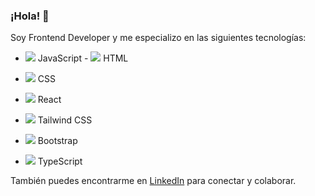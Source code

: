 ### ¡Hola! 👋 
Soy Frontend Developer y me especializo en las siguientes tecnologías:

- <img src="https://img.icons8.com/color/48/000000/javascript.png"/> JavaScript  - <img src="https://img.icons8.com/color/48/000000/html-5.png"/> HTML

- <img src="https://img.icons8.com/color/48/000000/css3.png"/> CSS
- <img src="https://img.icons8.com/officel/40/000000/react.png"/> React
- <img src="https://img.icons8.com/color/48/000000/tailwindcss.png"/> Tailwind CSS
- <img src="https://img.icons8.com/color/48/000000/bootstrap.png"/> Bootstrap
- <img src="https://img.icons8.com/color/48/000000/typescript.png"/> TypeScript

También puedes encontrarme en [LinkedIn](www.linkedin.com/in/castro-dayana) para conectar y colaborar.

<!--
**sijan25/sijan25** es un ✨ _repositorio especial_ ✨ porque su `README.md` (este archivo) aparece en tu perfil de GitHub.

Aquí tienes algunas ideas para comenzar:

- 🔭 Actualmente estoy trabajando en ...
- 🌱 Actualmente estoy aprendiendo ...
- 👯 Estoy buscando colaborar en ...
- 🤔 Estoy buscando ayuda con ...
- 💬 Pregúntame sobre ...
- 📫 Cómo contactarme: ...
- 😄 Pronombres: ...
- ⚡ Dato curioso: ...
-->

